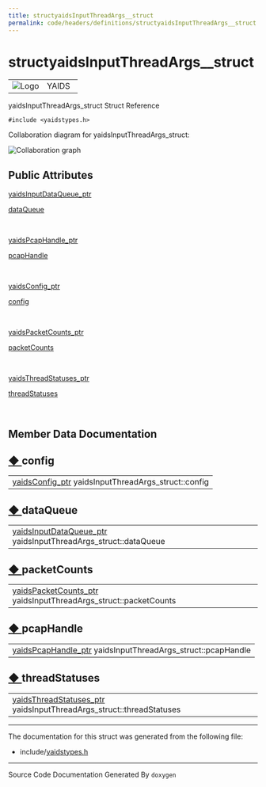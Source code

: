 ```yaml
---
title: structyaidsInputThreadArgs__struct
permalink: code/headers/definitions/structyaidsInputThreadArgs__struct
---
```

# structyaidsInputThreadArgs__struct

<table>
<colgroup>
<col style="width: 50%" />
<col style="width: 50%" />
</colgroup>
<tbody>
<tr class="odd">
<td><img src="/yaids.png" alt="Logo" /></td>
<td><div id="projectname">
YAIDS
</div></td>
</tr>
</tbody>
</table>


yaidsInputThreadArgs\_struct Struct Reference

`#include <yaidstypes.h>`

Collaboration diagram for yaidsInputThreadArgs\_struct:

![Collaboration
graph](/images/structyaidsInputThreadArgs__struct__coll__graph.png)


<span id="pub-attribs"></span> Public Attributes
------------------------------------------------

<a href="/code/headers/yaidstypes#a4b52561086d9bbae2b7e5a24b7767bf0" class="el">yaidsInputDataQueue_ptr</a> 

<a href="/code/headers/definitions/structyaidsInputThreadArgs__struct#a3b90353f8e1085493c617d70a72ab697" class="el">dataQueue</a>

 

<a href="/code/headers/yaidstypes#a8582f875a3bead293c87b8bce98ed503" class="el">yaidsPcapHandle_ptr</a> 

<a href="/code/headers/definitions/structyaidsInputThreadArgs__struct#a6f2c2dbe7b5bf794e53006d16fe45f0b" class="el">pcapHandle</a>

 

<a href="/code/headers/yaidstypes#a3ff4e6a77ab1ce71098854bbc6459802" class="el">yaidsConfig_ptr</a> 

<a href="/code/headers/definitions/structyaidsInputThreadArgs__struct#ad15b586c2b6c2f1e9f684acfcaea07ec" class="el">config</a>

 

<a href="/code/headers/yaidstypes#a0d30b24cf3be4d088d00205e27aa0130" class="el">yaidsPacketCounts_ptr</a> 

<a href="/code/headers/definitions/structyaidsInputThreadArgs__struct#a79e20ac7d758bc65a516e1c13b696da3" class="el">packetCounts</a>

 

<a href="/code/headers/yaidstypes#a8cb52dabc859ccd49ea273f505b6f0e8" class="el">yaidsThreadStatuses_ptr</a> 

<a href="/code/headers/definitions/structyaidsInputThreadArgs__struct#a92dd201448c9f78e55f9498c6f40c452" class="el">threadStatuses</a>

 

Member Data Documentation
-------------------------

<span id="ad15b586c2b6c2f1e9f684acfcaea07ec"></span>

<span class="permalink">[◆ ](#ad15b586c2b6c2f1e9f684acfcaea07ec)</span>config
-----------------------------------------------------------------------------

<table>
<tbody>
<tr class="odd">
<td><a href="/code/headers/yaidstypes#a3ff4e6a77ab1ce71098854bbc6459802" class="el">yaidsConfig_ptr</a> yaidsInputThreadArgs_struct::config</td>
</tr>
</tbody>
</table>

<span id="a3b90353f8e1085493c617d70a72ab697"></span>

<span class="permalink">[◆ ](#a3b90353f8e1085493c617d70a72ab697)</span>dataQueue
--------------------------------------------------------------------------------

<table>
<tbody>
<tr class="odd">
<td><a href="/code/headers/yaidstypes#a4b52561086d9bbae2b7e5a24b7767bf0" class="el">yaidsInputDataQueue_ptr</a> yaidsInputThreadArgs_struct::dataQueue</td>
</tr>
</tbody>
</table>

<span id="a79e20ac7d758bc65a516e1c13b696da3"></span>

<span class="permalink">[◆ ](#a79e20ac7d758bc65a516e1c13b696da3)</span>packetCounts
-----------------------------------------------------------------------------------

<table>
<tbody>
<tr class="odd">
<td><a href="/code/headers/yaidstypes#a0d30b24cf3be4d088d00205e27aa0130" class="el">yaidsPacketCounts_ptr</a> yaidsInputThreadArgs_struct::packetCounts</td>
</tr>
</tbody>
</table>

<span id="a6f2c2dbe7b5bf794e53006d16fe45f0b"></span>

<span class="permalink">[◆ ](#a6f2c2dbe7b5bf794e53006d16fe45f0b)</span>pcapHandle
---------------------------------------------------------------------------------

<table>
<tbody>
<tr class="odd">
<td><a href="/code/headers/yaidstypes#a8582f875a3bead293c87b8bce98ed503" class="el">yaidsPcapHandle_ptr</a> yaidsInputThreadArgs_struct::pcapHandle</td>
</tr>
</tbody>
</table>

<span id="a92dd201448c9f78e55f9498c6f40c452"></span>

<span class="permalink">[◆ ](#a92dd201448c9f78e55f9498c6f40c452)</span>threadStatuses
-------------------------------------------------------------------------------------

<table>
<tbody>
<tr class="odd">
<td><a href="/code/headers/yaidstypes#a8cb52dabc859ccd49ea273f505b6f0e8" class="el">yaidsThreadStatuses_ptr</a> yaidsInputThreadArgs_struct::threadStatuses</td>
</tr>
</tbody>
</table>

------------------------------------------------------------------------

The documentation for this struct was generated from the following file:

-   include/<a href="/code/headers/yaidstypes" class="el">yaidstypes.h</a>

------------------------------------------------------------------------

<span class="small">Source Code Documentation Generated By `doxygen`</span>  
